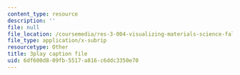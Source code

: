 ```yaml
---
content_type: resource
description: ''
file: null
file_location: /coursemedia/res-3-004-visualizing-materials-science-fall-2017/6df600d809fb5517a816c6ddc3350e70_EmeWBxXlzKA.vtt
file_type: application/x-subrip
resourcetype: Other
title: 3play caption file
uid: 6df600d8-09fb-5517-a816-c6ddc3350e70
---
```


